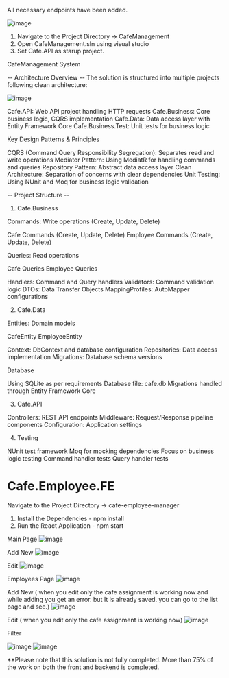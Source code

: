 All necessary endpoints have been added.

![image](https://github.com/user-attachments/assets/cda7e9c9-9a88-4eef-939d-df5710a7f58a)

1. Navigate to the Project Directory -> CafeManagement
2. Open CafeManagement.sln using visual studio 
3. Set Cafe.API as starup project.

CafeManagement System

-- Architecture Overview --
The solution is structured into multiple projects following clean architecture:

![image](https://github.com/user-attachments/assets/a6a9d9b0-347a-44a3-a22f-bf3ea57d3fd7)


Cafe.API: Web API project handling HTTP requests
Cafe.Business: Core business logic, CQRS implementation
Cafe.Data: Data access layer with Entity Framework Core
Cafe.Business.Test: Unit tests for business logic

Key Design Patterns & Principles

CQRS (Command Query Responsibility Segregation): Separates read and write operations
Mediator Pattern: Using MediatR for handling commands and queries
Repository Pattern: Abstract data access layer
Clean Architecture: Separation of concerns with clear dependencies
Unit Testing: Using NUnit and Moq for business logic validation

-- Project Structure --

1. Cafe.Business

Commands: Write operations (Create, Update, Delete)

Cafe Commands (Create, Update, Delete)
Employee Commands (Create, Update, Delete)

Queries: Read operations

Cafe Queries
Employee Queries

Handlers: Command and Query handlers
Validators: Command validation logic
DTOs: Data Transfer Objects
MappingProfiles: AutoMapper configurations

2. Cafe.Data

Entities: Domain models

CafeEntity
EmployeeEntity


Context: DbContext and database configuration
Repositories: Data access implementation
Migrations: Database schema versions

Database

Using SQLite as per requirements
Database file: cafe.db
Migrations handled through Entity Framework Core

3. Cafe.API

Controllers: REST API endpoints
Middleware: Request/Response pipeline components
Configuration: Application settings

4. Testing

NUnit test framework
Moq for mocking dependencies
Focus on business logic testing
Command handler tests
Query handler tests





# Cafe.Employee.FE

Navigate to the Project Directory -> cafe-employee-manager

1. Install the Dependencies - npm install
2. Run the React Application - npm start


Main Page
![image](https://github.com/user-attachments/assets/2cd8dd03-7f1d-4c27-837f-9cf1ee6c3725)

Add New
![image](https://github.com/user-attachments/assets/2b491acc-2cef-4a3b-a20d-20e369f43438)

Edit
![image](https://github.com/user-attachments/assets/1857c5bf-fee9-4415-9159-83d5296b9787)


Employees Page
![image](https://github.com/user-attachments/assets/053f8230-10d4-4be2-910c-2a994124dffc)


Add New  ( when you edit only the cafe assignment is working now and while adding you get an error. but It is already saved. you can go to the list page and see.)
![image](https://github.com/user-attachments/assets/781b84a4-fa58-4217-8750-2b10c0de983c)

Edit ( when you edit only the cafe assignment is working now)
![image](https://github.com/user-attachments/assets/2e8dd3af-32bd-4486-a33a-696611b9cd59)


Filter

![image](https://github.com/user-attachments/assets/03d7ae25-944b-4058-8766-7db9f10e7cb5)
![image](https://github.com/user-attachments/assets/26a71106-1491-42bd-a76d-0400efc6cf65)






**Please note that this solution is not fully completed.
More than 75% of the work on both the front and backend is completed.

